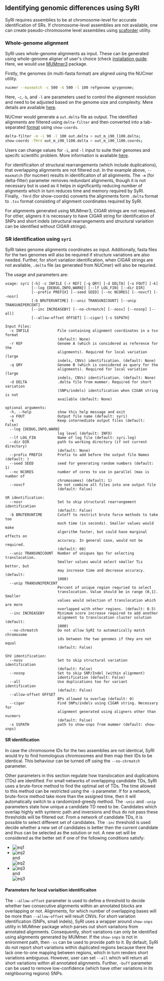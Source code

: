 ## Identifying genomic differences using SyRI

SyRI requires assemblies to be at chromosome-level for accurate identification of SRs. If chromosome-level assemblies are not available, one can create pseudo-chromosome level assemblies using [scaforder](scaforder.md) utility. 

### Whole-genome alignment
SyRI uses whole-genome alignments as input. These can be generated using whole-genome aligner of user's choice (check [installation guide](install.md). Here, we would use [MUMmer3](http://mummer.sourceforge.net/) package.

Firstly, the genomes (in multi-fasta format) are aligned using the NUCmer utility.
```bash
nucmer --maxmatch -c 500 -b 500 -l 100 refgenome qrygenome;
```

Here, `-c`,`-b`, and `-l` are parameters used to control the alignment resolution and need to be adjusted based on the genome size and complexity. Mere details are available [here](http://mummer.sourceforge.net/manual/#nucmer).

NUCmer would generate a `out.delta` file as output. The identified alignments are filtered using `delta-filter`  and then converted into a tab-separated [format](fileformat.md) using `show-coords`.

```bash
delta-filter -m -i 90 -l 100 out.delta > out_m_i90_l100.delta; 
show-coords -THrd out_m_i90_l100.delta > out_m_i90_l100.coords;
```

Users can change values for `-i`, and `-l` input to suite their genomes and specifc scientific problem. More information is available [here](http://mummer.sourceforge.net/manual/#filter).

For identificaiton of structural rearrangements (which include duplications), that overlapping alignments are not filtered out. In the example above, `--maxmatch` (for nucmer) results in identificaiton of all alignments. The `-m` (for delta-filter) parameter removes redundant alignments, though it is not necessary but is used as it helps in significantly reducing number of alignments which in turn reduces time and memory required by SyRI. Finally, `-THrd` (for show-coords) converts the alignments form `.delta` format to `.tsv` format consisting of alignment coordinates required by SyRI.

For alignments generated using MUMmer3, CIGAR strings are not required. For other, aligners it is necessary to have CIGAR string for identification of SNPs and short indels (structural rearrangements and structural variaition can be identified without CIGAR strings).

### SR identification using `syri`
SyRI takes genome alignments coordinates as input. Additionally, fasta files for the two genomes will also be required if structure variations are also needed. Further, for short variation identification, when CIGAR strings are not available, `.delta` file (as generated from NUCmer) will also be requried.

The usage and parameters are:

```
usage: syri [-h] -c INFILE [-r REF] [-q QRY] [-d DELTA] [-o FOUT] [-k]
            [--log {DEBUG,INFO,WARN}] [--lf LOG_FIN] [--dir DIR]
            [--prefix PREFIX] [--seed SEED] [--nc NCORES] [--novcf] [--nosr]
            [-b BRUTERUNTIME] [--unic TRANSUNICOUNT] [--unip TRANSUNIPERCENT]
            [--inc INCREASEBY] [--no-chrmatch] [--nosv] [--nosnp] [--all]
            [--allow-offset OFFSET] [--cigar] [-s SSPATH]

Input Files:
  -c INFILE             File containing alignment coordinates in a tsv format
                        (default: None)
  -r REF                Genome A (which is considered as reference for the
                        alignments). Required for local variation (large
                        indels, CNVs) identification. (default: None)
  -q QRY                Genome B (which is considered as query for the
                        alignments). Required for local variation (large
                        indels, CNVs) identification. (default: None)
  -d DELTA              .delta file from mummer. Required for short variation
                        (SNPs/indels) identification when CIGAR string is not
                        available (default: None)

optional arguments:
  -h, --help            show this help message and exit
  -o FOUT               Output file name (default: syri)
  -k                    Keep internediate output files (default: False)
  --log {DEBUG,INFO,WARN}
                        log level (default: INFO)
  --lf LOG_FIN          Name of log file (default: syri.log)
  --dir DIR             path to working directory (if not current directory)
                        (default: None)
  --prefix PREFIX       Prefix to add before the output file Names (default: )
  --seed SEED           seed for generating random numbers (default: 1)
  --nc NCORES           number of cores to use in parallel (max is number of
                        chromosomes) (default: 1)
  --novcf               Do not combine all files into one output file
                        (default: False)

SR identification:
  --nosr                Set to skip structural rearrangement identification
                        (default: False)
  -b BRUTERUNTIME       Cutoff to restrict brute force methods to take too
                        much time (in seconds). Smaller values would make
                        algorithm faster, but could have marginal effects on
                        accuracy. In general case, would not be required.
                        (default: 60)
  --unic TRANSUNICOUNT  Number of uniques bps for selecting translocation.
                        Smaller values would select smaller TLs better, but
                        may increase time and decrease accuracy. (default:
                        1000)
  --unip TRANSUNIPERCENT
                        Percent of unique region requried to select
                        translocation. Value should be in range (0,1]. Smaller
                        values would selection of translocation which are more
                        overlapped with other regions. (default: 0.5)
  --inc INCREASEBY      Minimum score increase required to add another
                        alignment to translocation cluster solution (default:
                        1000)
  --no-chrmatch         Do not allow SyRI to automatically match chromosome
                        ids between the two genomes if they are not equal
                        (default: False)

ShV identification:
  --nosv                Set to skip structural variation identification
                        (default: False)
  --nosnp               Set to skip SNP/Indel (within alignment)
                        identification (default: False)
  --all                 Use duplications too for variant identification
                        (default: False)
  --allow-offset OFFSET
                        BPs allowed to overlap (default: 0)
  --cigar               Find SNPs/indels using CIGAR string. Necessary for
                        alignment generated using aligners other than nucmers
                        (default: False)
  -s SSPATH             path to show-snps from mummer (default: show-snps)
```

#### SR identification
In case the chromosome IDs for the two assemblies are not identical, SyRI would try to find homologous chromosomes and then map their IDs to be identical. This behaviour can be turned off using the `--no-chrmatch` parameter.

Other parameters in this section regulate how translocation and duplications (TDs) are identified. For small networks of overlapping candidate TDs, SyRI uses a brute-force method to find the optimal set of TDs. The time allowed to this method can be restricted using the `-b` parameter. If for a network, brute-force method take more than the assigned time, then it will automatically switch to a randomized-greedy method. The `-unic` and `-unip` parameters state how unique a candidate TD need to be. Candidates which overlap highly with syntenic path and inversions and thus do not pass these thresholds will be filtered out. From a network of candidate TDs, it is possible to select different set of candidates. The `-inc` threshold is used decide whether a new set of candidates is better then the current candidate and thus can be selected as the solution or not. A new set will be considered as the better set if one of the following conditions satisfy: <br />
* <img src="https://latex.codecogs.com/svg.latex?score(new\_set)>score(current\_set)+inc\\" title="eq1" />
* <img src="https://latex.codecogs.com/svg.latex?score(new\_set)>score(current\_set)" title="eq2" /> <br /> and <br /> <img src="https://latex.codecogs.com/svg.latex?number\_of\_candidate(new\_set)\leq{number\_of\_candidate(current\_set)}" title="eq2" />
* <img src="https://latex.codecogs.com/svg.latex?score(new\_set)>score(current\_set)-inc" title="eq3" /> <br /> and <br /> <img src="https://latex.codecogs.com/svg.latex?number\_of\_candidate(new\_set)<number\_of\_candidate(current\_set)" title="eq3" />

#### Parameters for local variaition identificaiton
The `--allow-offset` parameter is used to define a threshold to decide whether two consecutive alignments within an annotated blocks are overlapping or not. Alignments, for which number of overlapping bases will be more than `--allow-offset` will result CNVs.
For short variation identification (SNPs, small indels), SyRI uses a wrapper around `show-snps` utility in MUMmer package which parses out short variaitons from annotated alignments. Consequently, short variations can only be identified using alignments generated by MUMmer. If the `show-snps` is not in enironment path, then `-ss` can be used to provide path to it. By default, SyRI do not report short variations within duplicated regions because there the lack one-to-one mapping between regions, which in turn renders short variations ambiguous. However, user can set `--all` which will return all short variations within all annotated alignments. Further, `-buff` parameter can be used to remove low-confidence (which have other variations in its neighbouring regions) SNPs.

